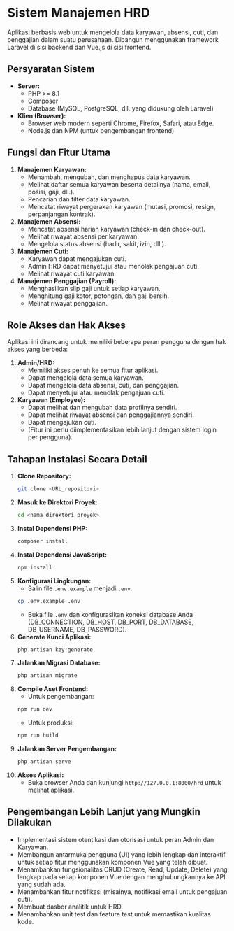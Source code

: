 # Sistem Manajemen HRD

Aplikasi berbasis web untuk mengelola data karyawan, absensi, cuti, dan penggajian dalam suatu perusahaan. Dibangun menggunakan framework Laravel di sisi backend dan Vue.js di sisi frontend.

## Persyaratan Sistem

*   **Server:**
    *   PHP >= 8.1
    *   Composer
    *   Database (MySQL, PostgreSQL, dll. yang didukung oleh Laravel)
*   **Klien (Browser):**
    *   Browser web modern seperti Chrome, Firefox, Safari, atau Edge.
    *   Node.js dan NPM (untuk pengembangan frontend)

## Fungsi dan Fitur Utama

1.  **Manajemen Karyawan:**
    *   Menambah, mengubah, dan menghapus data karyawan.
    *   Melihat daftar semua karyawan beserta detailnya (nama, email, posisi, gaji, dll.).
    *   Pencarian dan filter data karyawan.
    *   Mencatat riwayat pergerakan karyawan (mutasi, promosi, resign, perpanjangan kontrak).
2.  **Manajemen Absensi:**
    *   Mencatat absensi harian karyawan (check-in dan check-out).
    *   Melihat riwayat absensi per karyawan.
    *   Mengelola status absensi (hadir, sakit, izin, dll.).
3.  **Manajemen Cuti:**
    *   Karyawan dapat mengajukan cuti.
    *   Admin HRD dapat menyetujui atau menolak pengajuan cuti.
    *   Melihat riwayat cuti karyawan.
4.  **Manajemen Penggajian (Payroll):**
    *   Menghasilkan slip gaji untuk setiap karyawan.
    *   Menghitung gaji kotor, potongan, dan gaji bersih.
    *   Melihat riwayat penggajian.

## Role Akses dan Hak Akses

Aplikasi ini dirancang untuk memiliki beberapa peran pengguna dengan hak akses yang berbeda:

1.  **Admin/HRD:**
    *   Memiliki akses penuh ke semua fitur aplikasi.
    *   Dapat mengelola data semua karyawan.
    *   Dapat mengelola data absensi, cuti, dan penggajian.
    *   Dapat menyetujui atau menolak pengajuan cuti.
2.  **Karyawan (Employee):**
    *   Dapat melihat dan mengubah data profilnya sendiri.
    *   Dapat melihat riwayat absensi dan penggajiannya sendiri.
    *   Dapat mengajukan cuti.
    *   (Fitur ini perlu diimplementasikan lebih lanjut dengan sistem login per pengguna).

## Tahapan Instalasi Secara Detail

1.  **Clone Repository:**
    ```bash
    git clone <URL_repositori>
    ```
2.  **Masuk ke Direktori Proyek:**
    ```bash
    cd <nama_direktori_proyek>
    ```
3.  **Instal Dependensi PHP:**
    ```bash
    composer install
    ```
4.  **Instal Dependensi JavaScript:**
    ```bash
    npm install
    ```
5.  **Konfigurasi Lingkungan:**
    *   Salin file `.env.example` menjadi `.env`.
      ```bash
      cp .env.example .env
      ```
    *   Buka file `.env` dan konfigurasikan koneksi database Anda (DB_CONNECTION, DB_HOST, DB_PORT, DB_DATABASE, DB_USERNAME, DB_PASSWORD).
6.  **Generate Kunci Aplikasi:**
    ```bash
    php artisan key:generate
    ```
7.  **Jalankan Migrasi Database:**
    ```bash
    php artisan migrate
    ```
8.  **Compile Aset Frontend:**
    *   Untuk pengembangan:
      ```bash
      npm run dev
      ```
    *   Untuk produksi:
      ```bash
      npm run build
      ```
9.  **Jalankan Server Pengembangan:**
    ```bash
    php artisan serve
    ```
10. **Akses Aplikasi:**
    *   Buka browser Anda dan kunjungi `http://127.0.0.1:8000/hrd` untuk melihat aplikasi.

## Pengembangan Lebih Lanjut yang Mungkin Dilakukan

*   Implementasi sistem otentikasi dan otorisasi untuk peran Admin dan Karyawan.
*   Membangun antarmuka pengguna (UI) yang lebih lengkap dan interaktif untuk setiap fitur menggunakan komponen Vue yang telah dibuat.
*   Menambahkan fungsionalitas CRUD (Create, Read, Update, Delete) yang lengkap pada setiap komponen Vue dengan menghubungkannya ke API yang sudah ada.
*   Menambahkan fitur notifikasi (misalnya, notifikasi email untuk pengajuan cuti).
*   Membuat dasbor analitik untuk HRD.
*   Menambahkan unit test dan feature test untuk memastikan kualitas kode.
